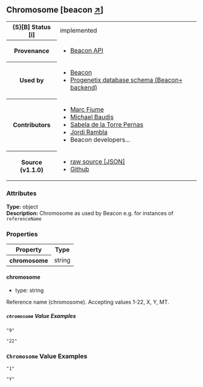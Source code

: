 
<div id="schema-header-title">
  <h2>Chromosome <span id="schema-header-title-project">[beacon <a href="https://github.com/ga4gh-beacon/beacon-query-types" target="_BLANK">&nearr;</a>]</span> </h2>
</div>

<table id="schema-header-table">
  <tr>
    <th>{S}[B] Status <a href="https://schemablocks.org/about/sb-status-levels.html">[i]</a></th>
    <td><div id="schema-header-status">implemented</div></td>
  </tr>

  <tr>
    <th>Provenance</th>
    <td>
      <ul>
<li><a href="https://github.com/ga4gh-beacon/specification/">Beacon API</a></li>
      </ul>
    </td>
  </tr>
  <tr>
    <th>Used by</th>
    <td>
      <ul>
<li><a href="https://github.com/ga4gh-beacon/specification/blob/master/beacon.yaml">Beacon</a></li>
<li><a href="https://github.com/progenetix/schemas/tree/master/main/yaml">Progenetix database schema (Beacon+ backend)</a></li>
      </ul>
    </td>
  </tr>

<!--more-->

  <tr>
    <th>Contributors</th>
    <td>
      <ul>
<li><a href="https://orcid.org/0000-0002-9769-375X">Marc Fiume</a></li>
<li><a href="https://orcid.org/0000-0002-9903-4248">Michael Baudis</a></li>
<li><a href="https://orcid.org/0000-0002-5129-2248">Sabela de la Torre Pernas</a></li>
<li><a href="https://orcid.org/0000-0001-9091-257X">Jordi Rambla</a></li>
<li>Beacon developers...</li>
      </ul>
    </td>
  </tr>
  <tr>
    <th>Source (v1.1.0)</th>
    <td>
      <ul>
        <li><a href="current/Chromosome.json" target="_BLANK">raw source [JSON]</a></li>
        <li><a href="https://github.com/ga4gh-beacon/beacon-query-types/blob/master/schemas/Chromosome.yaml" target="_BLANK">Github</a></li>
      </ul>
    </td>
  </tr>
</table>

<div id="schema-attributes-title">
  <h3>Attributes</h3>
</div>

  
__Type:__ object  
__Description:__ Chromosome as used by Beacon e.g. for instances of `referenceName`

### Properties

<table id="schema-properties-table">
  <tr>
    <th>Property</th>
    <th>Type</th>
  </tr>
  <tr>
    <th>chromosome</th>
    <td>string</td>
  </tr>

</table>


#### chromosome

* type: string

Reference name (chromosome). Accepting values 1-22, X, Y, MT.


##### `chromosome` Value Examples  

```
"9"
```
```
"22"
```


### `Chromosome` Value Examples  

```
"1"
```
```
"Y"
```

